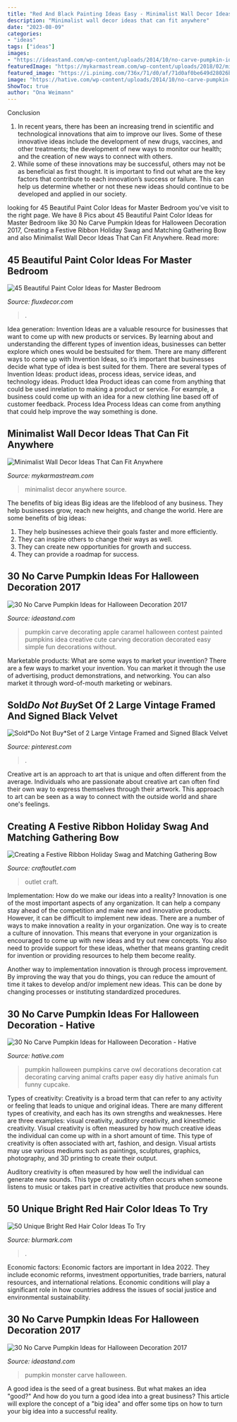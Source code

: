 ```yaml
---
title: "Red And Black Painting Ideas Easy - Minimalist Wall Decor Ideas That Can Fit Anywhere"
description: "Minimalist wall decor ideas that can fit anywhere"
date: "2023-08-09"
categories:
- "ideas"
tags: ["ideas"]
images:
- "https://ideastand.com/wp-content/uploads/2014/10/no-carve-pumpkin-ideas/15-monster.jpg"
featuredImage: "https://mykarmastream.com/wp-content/uploads/2018/02/minimalist-wall-decor-7-.jpg"
featured_image: "https://i.pinimg.com/736x/71/d0/af/71d0af0be649d28026bb96f1ac8adb8c.jpg"
image: "https://hative.com/wp-content/uploads/2014/10/no-carve-pumpkin-ideas/25-owl-pumpkin.jpg"
ShowToc: true
author: "Ona Weimann"
---
```



Conclusion
1. In recent years, there has been an increasing trend in scientific and technological innovations that aim to improve our lives. Some of these innovative ideas include the development of new drugs, vaccines, and other treatments; the development of new ways to monitor our health; and the creation of new ways to connect with others.
2. While some of these innovations may be successful, others may not be as beneficial as first thought. It is important to find out what are the key factors that contribute to each innovation’s success or failure. This can help us determine whether or not these new ideas should continue to be developed and applied in our society.

	

		
looking for 45 Beautiful Paint Color Ideas for Master Bedroom you've visit to the right page. We have 8 Pics about 45 Beautiful Paint Color Ideas for Master Bedroom like 30 No Carve Pumpkin Ideas for Halloween Decoration 2017, Creating a Festive Ribbon Holiday Swag and Matching Gathering Bow and also Minimalist Wall Decor Ideas That Can Fit Anywhere. Read more:
		
    
## 45 Beautiful Paint Color Ideas For Master Bedroom

<img loading=lazy src="https://fluxdecor.com/wp-content/uploads/2015/05/master-bedroom-painting/20-master-bedroom-painting-ideas.jpg" onerror="this.onerror=null;this.src='https://tse4.mm.bing.net/th?id=OIP.Z0B-H8oLrRsoW9sPogvrUgHaFj&amp;pid=15.1';" alt="45 Beautiful Paint Color Ideas for Master Bedroom">

_Source: fluxdecor.com_

>. 

	

Idea generation:
Invention Ideas are a valuable resource for businesses that want to come up with new products or services. By learning about and understanding the different types of invention ideas, businesses can better explore which ones would be bestsuited for them. There are many different ways to come up with Invention Ideas, so it’s important that businesses decide what type of idea is best suited for them.
There are several types of Invention Ideas: product ideas, process ideas, service ideas, and technology ideas. Product Idea 
Product ideas can come from anything that could be used inrelation to making a product or service. For example, a business could come up with an idea for a new clothing line based off of customer feedback. Process Idea 
Process Ideas can come from anything that could help improve the way something is done.

    
## Minimalist Wall Decor Ideas That Can Fit Anywhere

<img loading=lazy src="https://mykarmastream.com/wp-content/uploads/2018/02/minimalist-wall-decor-7-.jpg" onerror="this.onerror=null;this.src='https://tse3.mm.bing.net/th?id=OIP.HdGyGqeFL-psd2CANJKbrgHaLG&amp;pid=15.1';" alt="Minimalist Wall Decor Ideas That Can Fit Anywhere">

_Source: mykarmastream.com_

>minimalist decor anywhere source. 

	

The benefits of big ideas
Big ideas are the lifeblood of any business. They help businesses grow, reach new heights, and change the world. Here are some benefits of big ideas:
1. They help businesses achieve their goals faster and more efficiently.
2. They can inspire others to change their ways as well.
3. They can create new opportunities for growth and success.
4. They can provide a roadmap for success.

    
## 30 No Carve Pumpkin Ideas For Halloween Decoration 2017

<img loading=lazy src="http://ideastand.com/wp-content/uploads/2014/10/no-carve-pumpkin-ideas/4-caramel-apple.jpg" onerror="this.onerror=null;this.src='https://tse2.mm.bing.net/th?id=OIP.ZVifJVHUjIqDMw6u-qCJdAHaJ4&amp;pid=15.1';" alt="30 No Carve Pumpkin Ideas for Halloween Decoration 2017">

_Source: ideastand.com_

>pumpkin carve decorating apple caramel halloween contest painted pumpkins idea creative cute carving decoration decorated easy simple fun decorations without. 

	

Marketable products: What are some ways to market your invention?
There are a few ways to market your invention. You can market it through the use of advertising, product demonstrations, and networking. You can also market it through word-of-mouth marketing or webinars.

    
## Sold*Do Not Buy*Set Of 2 Large Vintage Framed And Signed Black Velvet

<img loading=lazy src="https://i.pinimg.com/736x/71/d0/af/71d0af0be649d28026bb96f1ac8adb8c.jpg" onerror="this.onerror=null;this.src='https://tse3.mm.bing.net/th?id=OIP.KHGtpOhjZ9X532r0gIh3egHaJ4&amp;pid=15.1';" alt="Sold*Do Not Buy*Set of 2 Large Vintage Framed and Signed Black Velvet">

_Source: pinterest.com_

>. 

	

Creative art is an approach to art that is unique and often different from the average. Individuals who are passionate about creative art can often find their own way to express themselves through their artwork. This approach to art can be seen as a way to connect with the outside world and share one's feelings.

    
## Creating A Festive Ribbon Holiday Swag And Matching Gathering Bow

<img loading=lazy src="http://www.craftoutlet.com/blog/wp-content/uploads/2014/10/swagonrailWITHlogo.jpg" onerror="this.onerror=null;this.src='https://tse4.mm.bing.net/th?id=OIP.oy7z7iX0nxAduBsWRkBk8AHaKc&amp;pid=15.1';" alt="Creating a Festive Ribbon Holiday Swag and Matching Gathering Bow">

_Source: craftoutlet.com_

>outlet craft. 

	

Implementation: How do we make our ideas into a reality?
Innovation is one of the most important aspects of any organization. It can help a company stay ahead of the competition and make new and innovative products. However, it can be difficult to implement new ideas. There are a number of ways to make innovation a reality in your organization. 
One way is to create a culture of innovation. This means that everyone in your organization is encouraged to come up with new ideas and try out new concepts. You also need to provide support for these ideas, whether that means granting credit for invention or providing resources to help them become reality. 

Another way to implementation innovation is through process improvement. By improving the way that you do things, you can reduce the amount of time it takes to develop and/or implement new ideas. This can be done by changing processes or instituting standardized procedures.

    
## 30 No Carve Pumpkin Ideas For Halloween Decoration - Hative

<img loading=lazy src="https://hative.com/wp-content/uploads/2014/10/no-carve-pumpkin-ideas/25-owl-pumpkin.jpg" onerror="this.onerror=null;this.src='https://tse1.mm.bing.net/th?id=OIP.3lpwoPyp6j0k9ZKYThrHVQHaJ4&amp;pid=15.1';" alt="30 No Carve Pumpkin Ideas for Halloween Decoration - Hative">

_Source: hative.com_

>pumpkin halloween pumpkins carve owl decorations decoration cat decorating carving animal crafts paper easy diy hative animals fun funny cupcake. 

	

Types of creativity:
Creativity is a broad term that can refer to any activity or feeling that leads to unique and original ideas. There are many different types of creativity, and each has its own strengths and weaknesses. Here are three examples: visual creativity, auditory creativity, and kinesthetic creativity.
Visual creativity is often measured by how much creative ideas the individual can come up with in a short amount of time. This type of creativity is often associated with art, fashion, and design. Visual artists may use various mediums such as paintings, sculptures, graphics, photography, and 3D printing to create their output.

Auditory creativity is often measured by how well the individual can generate new sounds. This type of creativity often occurs when someone listens to music or takes part in creative activities that produce new sounds.

    
## 50 Unique Bright Red Hair Color Ideas To Try

<img loading=lazy src="https://www.blurmark.com/wp-content/uploads/2017/04/Firey-Red-Hairs.jpg" onerror="this.onerror=null;this.src='https://tse2.mm.bing.net/th?id=OIP.isGZePNbfeCxh-i8VTXkOgHaHa&amp;pid=15.1';" alt="50 Unique Bright Red Hair Color Ideas To Try">

_Source: blurmark.com_

>. 

	

Economic factors:
Economic factors are important in Idea 2022. They include economic reforms, investment opportunities, trade barriers, natural resources, and international relations. Economic conditions will play a significant role in how countries address the issues of social justice and environmental sustainability.

    
## 30 No Carve Pumpkin Ideas For Halloween Decoration 2017

<img loading=lazy src="https://ideastand.com/wp-content/uploads/2014/10/no-carve-pumpkin-ideas/15-monster.jpg" onerror="this.onerror=null;this.src='https://tse2.mm.bing.net/th?id=OIP.u7tRLfA-l9ThrP8uA1VBrgHaJ4&amp;pid=15.1';" alt="30 No Carve Pumpkin Ideas for Halloween Decoration 2017">

_Source: ideastand.com_

>pumpkin monster carve halloween. 

	

A good idea is the seed of a great business. But what makes an idea "good?" And how do you turn a good idea into a great business? This article will explore the concept of a "big idea" and offer some tips on how to turn your big idea into a successful reality.

